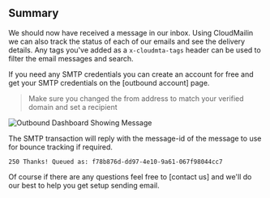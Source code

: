 ## Summary

We should now have received a message in our inbox. Using CloudMailin we can also track the status
of each of our emails and see the delivery details. Any tags you've added as a `x-cloudmta-tags`
header can be used to filter the email messages and search.

If you need any SMTP credentials you can create an account for free and get your SMTP credentials
on the [outbound account] page.

> Make sure you changed the from address to match your verified domain and set a recipient

![Outbound Dashboard Showing Message](/assets/images/outbound_summary.png)

The SMTP transaction will reply with the message-id of the message to use for bounce tracking
if required.

    250 Thanks! Queued as: f78b876d-dd97-4e10-9a61-067f98044cc7

Of course if there are any questions feel free to [contact us] and we'll do our best to help you
get setup sending email.
